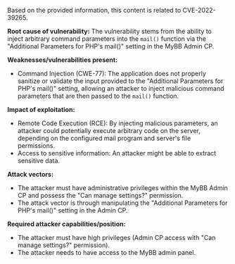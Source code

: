 Based on the provided information, this content is related to CVE-2022-39265.

**Root cause of vulnerability:**
The vulnerability stems from the ability to inject arbitrary command parameters into the `mail()` function via the "Additional Parameters for PHP's mail()" setting in the MyBB Admin CP.

**Weaknesses/vulnerabilities present:**
- Command Injection (CWE-77): The application does not properly sanitize or validate the input provided to the "Additional Parameters for PHP's mail()" setting, allowing an attacker to inject malicious command parameters that are then passed to the `mail()` function.

**Impact of exploitation:**
- Remote Code Execution (RCE): By injecting malicious parameters, an attacker could potentially execute arbitrary code on the server, depending on the configured mail program and server's file permissions.
- Access to sensitive information: An attacker might be able to extract sensitive data.

**Attack vectors:**
- The attacker must have administrative privileges within the MyBB Admin CP and possess the "Can manage settings?" permission.
- The attack vector is through manipulating the "Additional Parameters for PHP's mail()" setting in the Admin CP.

**Required attacker capabilities/position:**
- The attacker must have high privileges (Admin CP access with "Can manage settings?" permission).
- The attacker needs to have access to the MyBB admin panel.